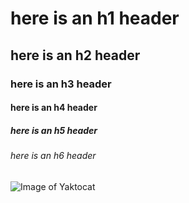 # here is an h1 header
## here is an h2 header
### here is an h3 header
#### here is an h4 header
##### here is an h5 header
###### here is an h6 header

![Image of Yaktocat](https://octodex.github.com/images/yaktocat.png)
